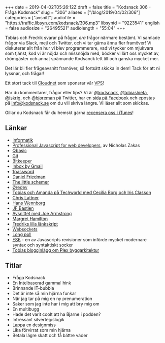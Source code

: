 +++
date = 2019-04-02T05:26:12Z
draft = false
title = "Kodsnack 306 - Fråga Kodsnack"
slug = "306"
aliases = ["/blog/2019/04/02/306"]
categories = ["avsnitt"]
audiofile = "https://traffic.libsyn.com/kodsnack/306.mp3"
libsynid = "9223541"
english = false
audiosize = "26495521"
audiolength = "55:04"
+++

Tobias och Fredrik svarar på frågor, *era* frågor närmare bestämt. Vi samlade frågor via Slack, mejl och Twitter, och vi tar gärna ännu fler framöver!  Vi diskuterar allt från hur vi blev programmerare, vad vi tycker om mjukvara som tjänst, kod vi är nöjda och missnöjda med, böcker vi lärt oss mycket av, drömgäster och annat spännande Kodsanck lett till och ganska mycket mer.

Det lär bli fler frågeavsnitt framöver, så fortsätt skicka in dem! Tack för att ni lyssnar, och frågar!

Ett stort tack till [Cloudnet](http://www.cloudnet.se) som sponsrar vår [VPS](http://en.wikipedia.org/wiki/Virtual_private_server)!

Har du kommentarer, frågor eller tips? Vi är [@kodsnack](https://www.twitter.com/kodsnack), [@tobiashieta](https://www.twitter.com/tobiashieta), [@iskrig](https://www.twitter.com/iskrig), och [@bjoreman](https://www.twitter.com/bjoreman) på Twitter, har en [sida på Facebook](https://www.facebook.com/kodsnack) och epostas på [info@kodsnack.se](mailto:info@kodsnack.se) om du vill skriva längre. Vi läser allt som skickas.

Gillar du Kodsnack får du hemskt gärna [recensera oss i iTunes](http://itunes.apple.com/se/podcast/kodsnack/id561631498?l=en)!

## Länkar ##
* [Informatik](https://sv.wikipedia.org/wiki/Informatik)
* [Professional Javascript for web developers](https://www.wiley.com/en-us/Professional+JavaScript+for+Web+Developers%2C+3rd+Edition-p-9781118026694), av Nicholas Zakas
* [Qbasic](https://en.wikipedia.org/wiki/QBasic)
* [Git](https://en.wikipedia.org/wiki/Git)
* [Bitkeeper](https://en.wikipedia.org/wiki/BitKeeper)
* [Inbox by Gmail](https://en.wikipedia.org/wiki/Inbox_by_Gmail)
* [1password](https://en.wikipedia.org/wiki/1Password)
* [Daniel Friedman](https://en.wikipedia.org/wiki/Daniel_P._Friedman)
* [The little schemer](https://crockford.com/javascript/little.html)
* [Øredev](http://oredev.org/start)
* [Tobias och Amanda på Techworld med Cecilia Borg och Iris Classon](https://www.youtube.com/watch?v=rvYBdZUGLEU)
* [Chris Lattner](https://en.wikipedia.org/wiki/Chris_Lattner)
* [Hans Wennborg](https://twitter.com/hansw2000)
* [JF Bastien](https://twitter.com/jfbastien)
* [Avsnittet med Joe Armstrong](https://kodsnack.se/156/)
* [Margret Hamilton](https://en.wikipedia.org/wiki/Margaret_Hamilton_%28scientist%29)
* [Fredriks lilla länkskript](https://github.com/bjoreman/safari-tabs-to-markdown)
* [Websockets](https://en.wikipedia.org/wiki/WebSocket)
* [Long poll](https://en.wikipedia.org/wiki/Push_technology#Long_polling)
* [ES6](http://es6-features.org/#Constants) - en av Javascripts revisioner som införde mycket modernare syntax och syntaktiskt socker
* [Tobias blogginlägg om Plex byggarkitektur](https://medium.com/plexlabs/preparing-plex-media-server-for-the-next-10-years-d54fc3f47bf)

## Titlar ##
* Fråga Kodsnack
* En Intelbaserad gammal hink
* Brinnande IT-bubbla
* Det är inte så min hjärna funkar
* När jag tar på mig en ny prenumeration
* Saker som jag inte har i mig att bry mig om
* En multibugg
* Hade det varit coolt att ha Bjarne i podden?
* Intressant silvertejpslogik
* Lappa en designmiss
* Lika förvirrat som min hjärna
* Betala lägre skatt och få bättre väder